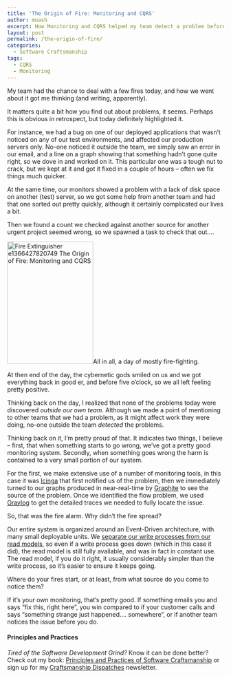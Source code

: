 ```yaml
---
title: 'The Origin of Fire: Monitoring and CQRS'
author: mnash
excerpt: How Monitoring and CQRS helped my team detect a problem before anyone else noticed and fix it before anyone else was bothered.
layout: post
permalink: /the-origin-of-fire/
categories:
  - Software Craftsmanship
tags:
  - CQRS
  - Monitoring
---
```

My team had the chance to deal with a few fires today, and how we went about it got me thinking (and writing, apparently).

It matters quite a bit how you find out about problems, it seems. Perhaps this is obvious in retrospect, but today definitely highlighted it.

For instance, we had a bug on one of our deployed applications that wasn&#8217;t noticed on any of our test environments, and affected our production servers only. No-one noticed it outside the team, we simply saw an error in our email, and a line on a graph showing that something hadn&#8217;t gone quite right, so we dove in and worked on it. This particular one was a tough nut to crack, but we kept at it and got it fixed in a couple of hours &#8211; often we fix things much quicker.

At the same time, our monitors showed a problem with a lack of disk space on another (test) server, so we got some help from another team and had that one sorted out pretty quickly, although it certainly complicated our lives a bit.

Then we found a count we checked against another source for another urgent project seemed wrong, so we spawned a task to check that out&#8230;.

<p style="text-align: left;">
  <a href="http://50.116.19.42/wordpress/wp-content/uploads/2013/04/Fire_Extinguisher-e1366427820749.png"><img class="size-full wp-image-1584 alignleft" alt="Fire Extinguisher e1366427820749 The Origin of Fire: Monitoring and CQRS" src="http://jglobal.com/wp-content/uploads/2013/04/Fire_Extinguisher-e1366427820749.png" width="200" height="284" title="The Origin of Fire: Monitoring and CQRS" /></a>All in all, a day of mostly fire-fighting.
</p>

At then end of the day, the cybernetic gods smiled on us and we got everything back in good er, and before five o&#8217;clock, so we all left feeling pretty positive.

Thinking back on the day, I realized that none of the problems today were discovered *outside our own team*. Although we made a point of mentioning to other teams that we had a problem, as it might affect work they were doing, no-one outside the team *detected* the problems.

Thinking back on it, I&#8217;m pretty proud of that. It indicates two things, I believe &#8211; first, that when something starts to go wrong, we&#8217;ve got a pretty good monitoring system. Secondly, when something goes wrong the harm is contained to a very small portion of our system.

For the first, we make extensive use of a number of monitoring tools, in this case it was <a href="https://www.icinga.org/" target="_new">Icinga</a> that first notified us of the problem, then we immediately turned to our graphs produced in near-real-time by <a href="http://graphite.wikidot.com/" target="_new">Graphite</a> to see the source of the problem. Once we identified the flow problem, we used [Graylog][1] to get the detailed traces we needed to fully locate the issue.

So, that was the fire alarm. Why didn&#8217;t the fire spread?

Our entire system is organized around an Event-Driven architecture, with many small deployable units. We [separate our write processes from our read models][2], so even if a write process goes down (which in this case it did), the read model is still fully available, and was in fact in constant use. The read model, if you do it right, it usually considerably simpler than the write process, so it&#8217;s easier to ensure it keeps going.

Where do your fires start, or at least, from what source do you come to notice them?

If it&#8217;s your own monitoring, that&#8217;s pretty good. If something emails you and says &#8220;fix this, right here&#8221;, you win compared to if your customer calls and says &#8220;something strange just happened&#8230;. somewhere&#8221;, or if another team notices the issue before you do.

<div class="g-plusone" data-annotation="inline" data-width="300">
</div>

<!-- Place this tag after the last +1 button tag. -->

  


<div class="st-callout hastitle lightblue center" >
  <h4 class="st-callout-title ">
    Principles and Practices
  </h4>
  
  <div class="inside">
    <i>Tired of the Software Development Grind?</i> Know it can be done better? Check out my book: <a href="http://jglobal.com/principles-and-practices">Principles and Practices of Software Craftsmanship</a> or sign up for my <a href="http://jglobal.com/dispatches/">Craftsmanship Dispatches</a> newsletter.
  </div>
</div>

<div class="clear">
</div>

 [1]: http://graylog2.org/
 [2]: http://martinfowler.com/bliki/CQRS.html
